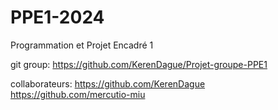 # PPE1-2024

Programmation et Projet Encadré 1

git group: https://github.com/KerenDague/Projet-groupe-PPE1

collaborateurs: https://github.com/KerenDague https://github.com/mercutio-miu
